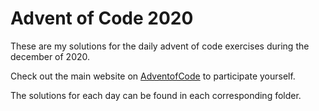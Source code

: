 # Advent of Code 2020 
These are my solutions for the daily advent of code exercises during the december of 2020.

Check out the main website on [AdventofCode](https://adventofcode.com/) to participate yourself.

The solutions for each day can be found in each corresponding folder.